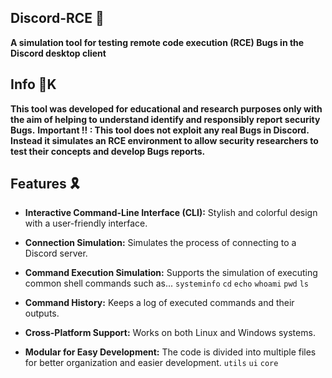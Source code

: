 ## Discord-RCE 🎀
**A simulation tool for testing remote code execution (RCE) Bugs in the Discord desktop client**

## Info 💍K
**This tool was developed for educational and research purposes only with the aim of helping to understand identify and responsibly report security Bugs.**
**Important !! : This tool does not exploit any real Bugs in Discord. Instead it simulates an RCE environment to allow security researchers to test their concepts and develop Bugs reports.**

## Features 🎗

- **Interactive Command-Line Interface (CLI):** Stylish and colorful design with a user-friendly interface.

- **Connection Simulation:** Simulates the process of connecting to a Discord server.

- **Command Execution Simulation:** Supports the simulation of executing common shell commands such as...
```systeminfo``` ```cd``` ```echo``` ```whoami``` ```pwd``` ```ls```

- **Command History:** Keeps a log of executed commands and their outputs.

- **Cross-Platform Support:** Works on both Linux and Windows systems.

- **Modular for Easy Development:** The code is divided into multiple files for better organization and easier development.
```utils``` ```ui``` ```core```


